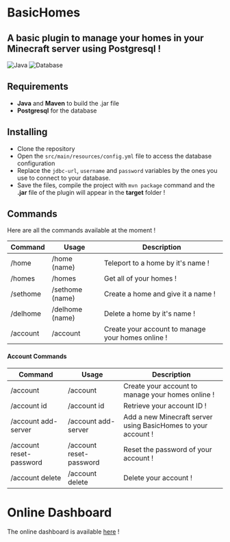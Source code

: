 # BasicHomes
## A basic plugin to manage your homes in your Minecraft server using Postgresql !

![Java](https://img.shields.io/badge/Java-ED8B00?style=for-the-badge&logo=java&logoColor=white) ![Database](https://img.shields.io/badge/PostgreSQL-316192?style=for-the-badge&logo=postgresql&logoColor=white)

## Requirements
- **Java** and **Maven** to build the .jar file
- **Postgresql** for the database

## Installing

- Clone the repository
- Open the `src/main/resources/config.yml` file to access the database configuration
- Replace the `jdbc-url`, `username` and `password` variables by the ones you use to connect to your database.
- Save the files, compile the project with `mvn package` command and the **.jar** file of the plugin will appear in the **target** folder !

## Commands

Here are all the commands available at the moment !

| Command  | Usage           | Description |
|----------|-----------------| ------ |
| /home    | /home (name)    | Teleport to a home by it's name ! |
| /homes   | /homes          | Get all of your homes ! |
| /sethome | /sethome (name) | Create a home and give it a name ! |
| /delhome | /delhome (name) | Delete a home by it's name ! |
| /account | /account        | Create your account to manage your homes online ! |


#### Account Commands

| Command                 | Usage                   | Description |
|-------------------------|-------------------------| ------ |
| /account                | /account                | Create your account to manage your homes online ! |
| /account id             | /account id             | Retrieve your account ID ! |
| /account add-server     | /account add-server     | Add a new Minecraft server using BasicHomes to your account ! |
| /account reset-password | /account reset-password | Reset the password of your account ! |
| /account delete         | /account delete         | Delete your account ! |

# Online Dashboard

The online dashboard is available [here](https://github.com/iGameCreep/BasicHomes-Dashboard) !
